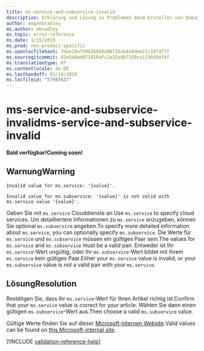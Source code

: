 ```yaml
---
title: ms-service-and-subservice-invalid
description: Erklärung und Lösung zu Problemen beim Erstellen von Dokumentationsartikeln – ms-service-and-subservice-invalid
author: meganbradley
ms.author: mbradley
ms.topic: error-reference
ms.date: 1/15/2019
ms.prod: non-product-specific
ms.openlocfilehash: 7dee18e7b902b660a8071bcb4a0dee21c19f4f7f
ms.sourcegitcommit: 42e5a6ae071826afc2a32a9b7150ca113b39afdf
ms.translationtype: HT
ms.contentlocale: de-DE
ms.lasthandoff: 03/19/2019
ms.locfileid: "57987637"
---
```

# <a name="ms-service-and-subservice-invalid"></a><span data-ttu-id="1869a-103">ms-service-and-subservice-invalid</span><span class="sxs-lookup"><span data-stu-id="1869a-103">ms-service-and-subservice-invalid</span></span>

<span data-ttu-id="1869a-104">**Bald verfügbar!**</span><span class="sxs-lookup"><span data-stu-id="1869a-104">**Coming soon!**</span></span>

## <a name="warning"></a><span data-ttu-id="1869a-105">Warnung</span><span class="sxs-lookup"><span data-stu-id="1869a-105">Warning</span></span>

`Invalid value for ms.service: '{value}'.`

`Invalid value for ms.subservice: '{value}' is not valid with ms.service value '{value}'.`

<span data-ttu-id="1869a-106">Geben Sie mit `ms.service` Clouddienste an.</span><span class="sxs-lookup"><span data-stu-id="1869a-106">Use `ms.service` to specify cloud services.</span></span> <span data-ttu-id="1869a-107">Um detailliertere Informationen zu `ms.service` anzugeben, können Sie optional `ms.subservice` angeben.</span><span class="sxs-lookup"><span data-stu-id="1869a-107">To specify more detailed information about `ms.service`, you can optionally specify `ms.subservice`.</span></span> <span data-ttu-id="1869a-108">Die Werte für `ms.service` und `ms.subservice` müssen ein gültiges Paar sein.</span><span class="sxs-lookup"><span data-stu-id="1869a-108">The values for `ms.service` and `ms.subservice` must be a valid pair.</span></span> <span data-ttu-id="1869a-109">Entweder ist Ihr `ms.service`-Wert ungültig, oder Ihr `ms.subservice`-Wert bildet mit Ihrem `ms.service` kein gültiges Paar.</span><span class="sxs-lookup"><span data-stu-id="1869a-109">Either your `ms.service` value is invalid, or your `ms.subservice` value is not a valid pair with your `ms.service`.</span></span>

## <a name="resolution"></a><span data-ttu-id="1869a-110">Lösung</span><span class="sxs-lookup"><span data-stu-id="1869a-110">Resolution</span></span>

<span data-ttu-id="1869a-111">Bestätigen Sie, dass Ihr `ms.service`-Wert für Ihren Artikel richtig ist.</span><span class="sxs-lookup"><span data-stu-id="1869a-111">Confirm that your `ms.service` value is correct for your article.</span></span> <span data-ttu-id="1869a-112">Wählen Sie dann einen gültigen `ms.subservice`-Wert aus.</span><span class="sxs-lookup"><span data-stu-id="1869a-112">Then choose a valid `ms.subservice` value.</span></span>

<span data-ttu-id="1869a-113">Gültige Werte finden Sie auf dieser [Microsoft-internen Website](https://docsmetadatatool.azurewebsites.net/allowlists).</span><span class="sxs-lookup"><span data-stu-id="1869a-113">Valid values can be found on [this Microsoft-internal site](https://docsmetadatatool.azurewebsites.net/allowlists).</span></span>

<!--make sure to add this file to your includes folder and verify the path-->
[!INCLUDE [validation-reference-help](includes/validation-reference-help.md)]
